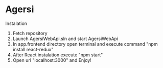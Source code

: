 # Agersi

Instalation

1.  Fetch repository
2.  Launch AgersiWebApi.sln and start AgersiWebApi
3.  In app.frontend directory open terminal and execute command "npm install react-redux"
4.  After React instalation execute "npm start"
5.  Open url "localhost:3000" and Enjoy!
